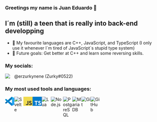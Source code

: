 ### Greetings my name is Juan Eduardo 🤝

## I´m (still) a teen that is really into back-end developping

- 🥵 My favourite languages are C++, JavaScript, and TypeScript (I only use it whenever I´m tired of JavaScript´s stupid type system)
- 💪 Future goals: Get better at C++ and learn some reversing skills.

### My socials:

<img width="30vw" align="left" src="https://github.com/user-attachments/assets/ed349577-a16e-4c0a-8513-a8ab15fb2e76" />
@erzurkynene (Zurky#0522)

<br />

### My most used tools and languages:

<img align="left" alt="Visual Studio Code" width="30vw" src="https://raw.githubusercontent.com/github/explore/80688e429a7d4ef2fca1e82350fe8e3517d3494d/topics/visual-studio-code/visual-studio-code.png" />
<img align="left" alt="Svelte" width="30vw" src="https://upload.wikimedia.org/wikipedia/commons/thumb/1/1b/Svelte_Logo.svg/1200px-Svelte_Logo.svg.png" />
<img align="left" alt="JavaScript" width="30vw" src="https://raw.githubusercontent.com/github/explore/80688e429a7d4ef2fca1e82350fe8e3517d3494d/topics/javascript/javascript.png" />
<img align="left" alt="typescript" width="30vw" src="https://raw.githubusercontent.com/github/explore/80688e429a7d4ef2fca1e82350fe8e3517d3494d/topics/typescript/typescript.png" />
<img align="left" alt="Lua" width="30vw" src="https://github.com/user-attachments/assets/f7e22cda-0708-42ef-97dc-f71eac03458e" />
<img align="left" alt="Node.js" width="40vw" src="https://github.com/user-attachments/assets/639a4d06-1532-44f1-aa5b-a0270a3f7610" />
<img align="left" alt="PostgreSQL" width="30vw" src="https://github.com/user-attachments/assets/317c8536-43dd-4c4d-96e9-da9fc8c5a854" />
<img align="left" alt="MariaDB" width="30vw" src="https://developer.fedoraproject.org/static/logo/mariadb.png" />
<img align="left" alt="Git" width="30vw" src="https://user-images.githubusercontent.com/40668121/170832378-0805e33e-98cf-404a-9e62-211729b114bb.png" />
<img align="left" alt="GitHub" width="30vw" src="https://cdn-icons-png.flaticon.com/512/25/25231.png" />

<br />
